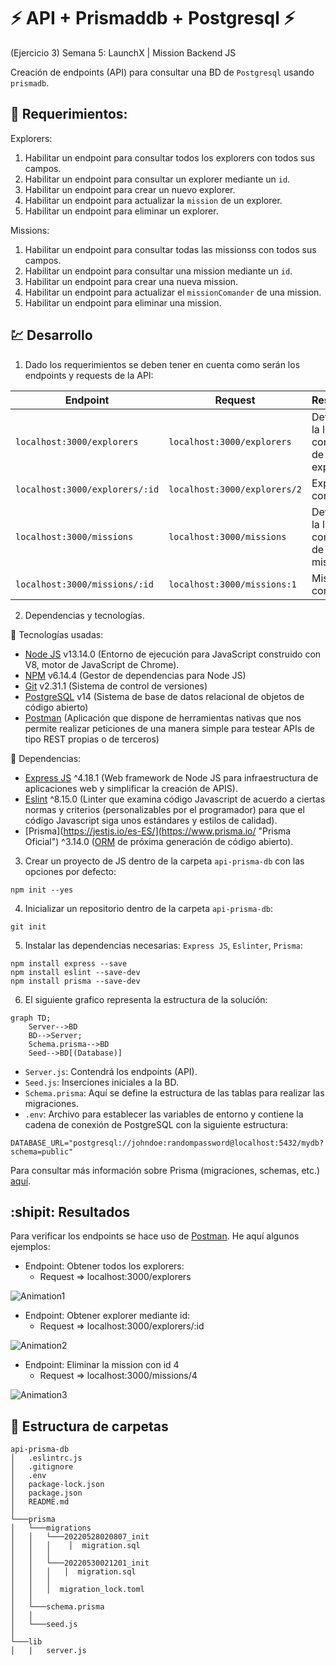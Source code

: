 # ⚡ API + Prismaddb + Postgresql ⚡
(Ejercicio 3) Semana 5: LaunchX | Mission Backend JS

Creación de endpoints (API) para consultar una BD de `Postgresql` usando `prismadb`.

## :pushpin: Requerimientos:

Explorers: 

1. Habilitar un endpoint para consultar todos los explorers con todos sus campos.
2. Habilitar un endpoint para consultar un explorer mediante un `id`.
3. Habilitar un endpoint para crear un nuevo explorer.
4. Habilitar un endpoint para actualizar la `mission` de un explorer.
5. Habilitar un endpoint para eliminar un explorer.

Missions: 

1. Habilitar un endpoint para consultar todas las missionss con todos sus campos.
2. Habilitar un endpoint para consultar una mission mediante un `id`.
3. Habilitar un endpoint para crear una nueva mission.
4. Habilitar un endpoint para actualizar el `missionComander` de una mission.
5. Habilitar un endpoint para eliminar una mission.

## :chart: Desarrollo

1. Dado los requerimientos se deben tener en cuenta como serán los endpoints y requests de la API:

| Endpoint | Request | Response |
|---|---|---|
| `localhost:3000/explorers` | `localhost:3000/explorers` | Devuelve la lista completa de explorers |
| `localhost:3000/explorers/:id` | `localhost:3000/explorers/2` | Explorer con `id` 2 |
| `localhost:3000/missions` | `localhost:3000/missions` | Devuelve la lista completa de missions|
| `localhost:3000/missions/:id` | `localhost:3000/missions:1` | Mission con `id` 1 |

2. Dependencias y tecnologías.

:tanabata_tree: Tecnologías usadas:

- [Node JS](https://nodejs.org/es/ "Node Oficial") v13.14.0 (Entorno de ejecución para JavaScript construido con V8, motor de JavaScript de Chrome).
- [NPM](https://www.npmjs.com/ "NPM Oficial") v6.14.4 (Gestor de dependencias para Node JS)
- [Git](https://git-scm.com/ "Git Oficial") v2.31.1 (Sistema de control de versiones)
- [PostgreSQL](https://www.postgresql.org/ "PostgreSQL Oficial") v14 (Sistema de base de datos relacional de objetos de código abierto)
- [Postman](https://www.postman.com/ "Postman Oficial") (Aplicación que dispone de herramientas nativas que nos permite realizar peticiones de una manera simple para testear APIs de tipo REST propias o de terceros)

:mag_right: Dependencias:

- [Express JS](http://expressjs.com/ "Express Oficial") ^4.18.1 (Web framework de Node JS para infraestructura de aplicaciones web y simplificar la creación de APIS).
- [Eslint](https://eslint.org/ "Eslint Oficial") ^8.15.0 (Linter que examina código Javascript de acuerdo a ciertas normas y criterios (personalizables por el programador) para que el código Javascript siga unos estándares y estilos de calidad).
- [Prisma](https://jestjs.io/es-ES/](https://www.prisma.io/ "Prisma Oficial") ^3.14.0 ([ORM](https://codigofacilito.com/articulos/orm-explicacion "Qué es un ORM") de próxima generación de código abierto).

3. Crear un proyecto de JS dentro de la carpeta `api-prisma-db` con las opciones por defecto:

```
npm init --yes
```

4. Inicializar un repositorio dentro de la carpeta `api-prisma-db`:

```
git init
```
5. Instalar las dependencias necesarias: `Express JS`, `Eslinter`, `Prisma`:

```
npm install express --save
npm install eslint --save-dev
npm install prisma --save-dev
```

6. El siguiente grafico representa la estructura de la solucíón:

```mermaid
graph TD;
    Server-->BD
    BD-->Server;
    Schema.prisma-->BD
    Seed-->BD[(Database)]
```
- `Server.js`: Contendrá los endpoints (API).
- `Seed.js`: Inserciones iniciales a la BD.
- `Schema.prisma`: Aquí se define la estructura de las tablas para realizar las migraciones.
- `.env`: Archivo para establecer las variables de entorno y contiene la cadena de conexión de PostgreSQL con la siguiente estructura:

```env
DATABASE_URL="postgresql://johndoe:randompassword@localhost:5432/mydb?schema=public"
```
Para consultar más información sobre Prisma (migraciones, schemas, etc.) [aquí](https://www.prisma.io/docs/getting-started "Prisma Oficial").

## :shipit: Resultados

Para verificar los endpoints se hace uso de [Postman](https://www.postman.com/ "Postman Oficial"). He aquí algunos ejemplos:

- Endpoint: Obtener todos los explorers:
  - Request => localhost:3000/explorers

![Animation1](https://user-images.githubusercontent.com/61515833/171520930-9b2318e6-0ea9-4e65-a88c-68e6a3f52457.gif)

- Endpoint: Obtener explorer mediante id:
  - Request => localhost:3000/explorers/:id

![Animation2](https://user-images.githubusercontent.com/61515833/171521392-ab5c9664-9ed0-4719-b506-0242a6ba5b77.gif)

- Endpoint: Eliminar la mission con id 4
  - Request => localhost:3000/missions/4

![Animation3](https://user-images.githubusercontent.com/61515833/171522229-c140b459-4525-4cb6-8134-03935a235c23.gif)

## :open_file_folder: Estructura de carpetas

```
api-prisma-db
│   .eslintrc.js
│   .gitignore
│   .env
│   package-lock.json
│   package.json
│   README.md   
│
└───prisma
│   └───migrations
│   │   └───20220528020807_init
│   │   │    │  migration.sql
│   │   │
│   │   └───20220530021201_init
│   │   │   │  migration.sql
│   │   │
│   │   │  migration_lock.toml
│   │
│   └───schema.prisma
│   │   
│   └───seed.js
│    
└───lib
│   |   server.js
```

